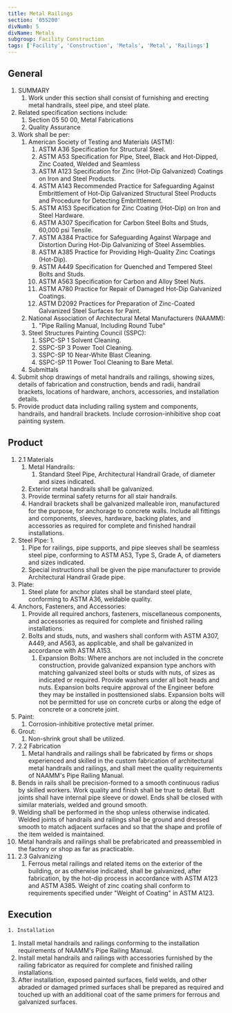 ```yaml
---
title: Metal Railings
section: '055200'
divNumb: 5
divName: Metals
subgroup: Facility Construction
tags: ['Facility', 'Construction', 'Metals', 'Metal', 'Railings']
---
```


## General

1. SUMMARY
   1. Work under this section shall consist of furnishing and erecting metal handrails, steel pipe, and steel plate. 
2. Related specification sections include:
	1. Section 05 50 00, Metal Fabrications
	2. Quality Assurance
3. Work shall be per:
	1. American Society of Testing and Materials (ASTM):
		1. ASTM A36 Specification for Structural Steel.
		2. ASTM A53 Specification for Pipe, Steel, Black and Hot-Dipped, Zinc Coated, Welded and Seamless
		3. ASTM A123 Specification for Zinc (Hot-Dip Galvanized) Coatings on Iron and Steel Products.
		4. ASTM A143 Recommended Practice for Safeguarding Against Embrittlement of Hot-Dip Galvanized Structural Steel Products and Procedure for Detecting Embrittlement.
		5. ASTM A153 Specification for Zinc Coating (Hot-Dip) on Iron and Steel Hardware.
		6. ASTM A307 Specification for Carbon Steel Bolts and Studs, 60,000 psi Tensile.
		7. ASTM A384 Practice for Safeguarding Against Warpage and Distortion During Hot-Dip Galvanizing of Steel Assemblies.
		8. ASTM A385 Practice for Providing High-Quality Zinc Coatings (Hot-Dip).
		9. ASTM A449 Specification for Quenched and Tempered Steel Bolts and Studs.
		10. ASTM A563 Specification for Carbon and Alloy Steel Nuts.
		11. ASTM A780 Practice for Repair of Damaged Hot-Dip Galvanized Coatings.
		12. ASTM D2092 Practices for Preparation of Zinc-Coated Galvanized Steel Surfaces for Paint.
	2. National Association of Architectural Metal Manufacturers (NAAMM):
		1. "Pipe Railing Manual, Including Round Tube"
	3. Steel Structures Painting Council (SSPC):
		1. SSPC-SP 1 Solvent Cleaning.
		2. SSPC-SP 3 Power Tool Cleaning.
		3. SSPC-SP 10 Near-White Blast Cleaning.
		4. SSPC-SP 11 Power Tool Cleaning to Bare Metal.
	4. Submittals
4. Submit shop drawings of metal handrails and railings, showing sizes, details of fabrication and construction, bends and radii, handrail brackets, locations of hardware, anchors, accessories, and installation details.
5. Provide product data including railing system and components, handrails, and handrail brackets. Include corrosion-inhibitive shop coat painting system. 
## Product
1. 2.1 Materials
   1. Metal Handrails:
      1. Standard Steel Pipe, Architectural Handrail Grade, of diameter and sizes indicated.
	1. Exterior metal handrails shall be galvanized. 
	2. Provide terminal safety returns for all stair handrails. 
	3. Handrail brackets shall be galvanized malleable iron, manufactured for the purpose, for anchorage to concrete walls. Include all fittings and components, sleeves, hardware, backing plates, and accessories as required for complete and finished handrail installations.
2. Steel Pipe:
      1. 
	1. Pipe for railings, pipe supports, and pipe sleeves shall be seamless steel pipe, conforming to ASTM A53, Type S, Grade A, of diameters and sizes indicated. 
	2. Special instructions shall be given the pipe manufacturer to provide Architectural Handrail Grade pipe.
3. Plate:
      1. Steel plate for anchor plates shall be standard steel plate, conforming to ASTM A36, weldable quality.
4. Anchors, Fasteners, and Accessories:
      1. Provide all required anchors, fasteners, miscellaneous components, and accessories as required for complete and finished railing installations. 
	1. Bolts and studs, nuts, and washers shall conform with ASTM A307, A449, and A563, as applicable, and shall be galvanized in accordance with ASTM A153.
		1. Expansion Bolts: Where anchors are not included in the concrete construction, provide galvanized expansion type anchors with matching galvanized steel bolts or studs with nuts, of sizes as indicated or required. Provide washers under all bolt heads and nuts. Expansion bolts require approval of the Engineer before they may be installed in posttensioned slabs. Expansion bolts will not be permitted for use on concrete curbs or along the edge of concrete or a concrete joint.
5. Paint:
      1. Corrosion-inhibitive protective metal primer.
6. Grout:
      1. Non-shrink grout shall be utilized. 
1. 2.2 Fabrication
   1. Metal handrails and railings shall be fabricated by firms or shops experienced and skilled in the custom fabrication of architectural metal handrails and railings, and shall meet the quality requirements of NAAMM's Pipe Railing Manual.
2. Bends in rails shall be precision-formed to a smooth continuous radius by skilled workers. Work quality and finish shall be true to detail. Butt joints shall have internal pipe sleeve or dowel. Ends shall be closed with similar materials, welded and ground smooth.
3. Welding shall be performed in the shop unless otherwise indicated. Welded joints of handrails and railings shall be ground and dressed smooth to match adjacent surfaces and so that the shape and profile of the item welded is maintained.
4. Metal handrails and railings shall be prefabricated and preassembled in the factory or shop as far as practicable.
1. 2.3 Galvanizing
   1. Ferrous metal railings and related items on the exterior of the building, or as otherwise indicated, shall be galvanized, after fabrication, by the hot-dip process in accordance with ASTM A123 and ASTM A385. Weight of zinc coating shall conform to requirements specified under "Weight of Coating" in ASTM A123.


## Execution


	1. Installation
   1. Install metal handrails and railings conforming to the installation requirements of NAAMM's Pipe Railing Manual.
2. Install metal handrails and railings with accessories furnished by the railing fabricator as required for complete and finished railing installations.
3. After installation, exposed painted surfaces, field welds, and other abraded or damaged primed surfaces shall be prepared as required and touched up with an additional coat of the same primers for ferrous and galvanized surfaces.

